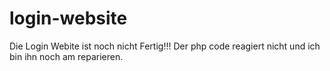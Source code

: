 # login-website

Die Login Webite ist noch nicht Fertig!!!
Der php code reagiert nicht und ich bin ihn noch am reparieren.
